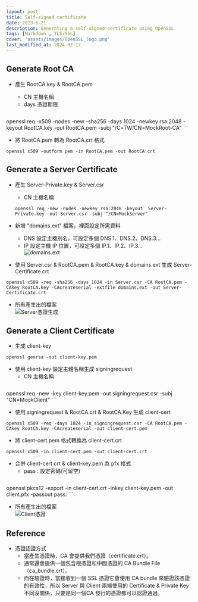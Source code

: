 ```yaml
---
layout: post
title: Self-signed certificate
date: 2023-6-21
description: Generating a self-signed certificate using OpenSSL
tags: [Markdown , TLS/SSL]
cover: 'assets/images/OpenSSL_logo.png'
last_modified_at: 2024-02-17
--- 
```


## Generate Root CA 

- 產生 RootCA.key & RootCA.pem  
    - CN 主機名稱  
    - days 憑證期限  
    
    ```
openssl req -x509 -nodes -new -sha256 -days 1024 -newkey rsa:2048 -keyout RootCA.key -out RootCA.pem -subj "/C=TW/CN=MockRoot-CA"
    ```
    
- 將 RootCA.pem 轉為 RootCA.crt 格式  
```
openssl x509 -outform pem -in RootCA.pem -out RootCA.crt
```

## Generate a Server Certificate  

- 產生 Server-Private.key & Server.csr  
    - CN 主機名稱  
    
    ```
    openssl req -new -nodes -newkey rsa:2048 -keyout  Server-Private.key -out Server.csr -subj "/CN=MockServer"
    ```
- 新增 "domains.ext" 檔案，裡面設定所需資料  
    - DNS 設定主機別名，可設定多個 DNS.1、DNS.2、DNS.3...  
    - IP 設定主機 IP 位置，可設定多個 IP.1、IP.2、IP.3...  
    ![domains.ext](https://hackmd.io/_uploads/BkDkcfC_6.png)  
    
- 使用 Server.csr & RootCA.pem & RootCA.key & domains.ext 生成 Server-Certificate.crt  
``` 
openssl x509 -req -sha256 -days 1024 -in Server.csr -CA RootCA.pem -CAkey RootCA.key -CAcreateserial -extfile domains.ext -out Server-Certificate.crt
```
- 所有產生出的檔案  
![Server憑證生成](https://hackmd.io/_uploads/H1l9DGAOp.png)  


## Generate a Client Certificate  

- 生成 client-key  
```
openssl genrsa -out client-key.pem
```

- 使用 client-key 設定主體名稱生成 signingrequest  
    - CN 主機名稱  
    ```
openssl req -new -key client-key.pem -out signingrequest.csr -subj "CN=MockClient"
    ```
    
- 使用 signingrequest & RootCA.crt & RootCA.Key 生成 client-cert  
```
openssl x509 -req -days 1024 -in signingrequest.csr -CA RootCA.pem -CAkey RootCA.key -CAcreateserial -out client-cert.pem
```

- 將 client-cert.pem 格式轉換為 client-cert.crt  
```
openssl x509 -in client-cert.pem -out client-cert.crt
```

- 合併 client-cert.crt & client-key.pem 為 pfx 格式  
    - pass : 設定密碼(可留空)  
    ```
openssl pkcs12 -export -in client-cert.crt -inkey client-key.pem -out client.pfx -passout pass:
    ``` 

- 所有產生出的檔案  
![Client憑證](https://hackmd.io/_uploads/SyvHNST_a.png)  


## Reference  
- 憑證認證方式  
    - 當產生憑證時，CA 會提供我們憑證（certificate.crt）。  
    - 通常還會提供一個包含根憑證和中間憑證的 CA Bundle File（ca_bundle.crt）。  
    - 而在驗證時，當接收到一個 SSL 憑證它會使用 CA bundle 來驗證該憑證的有效性，所以 Server 與 Client 兩端使用的 Certificate & Private Key 不同沒關係，只要是同一個CA 發行的憑證都可以認證通過。
